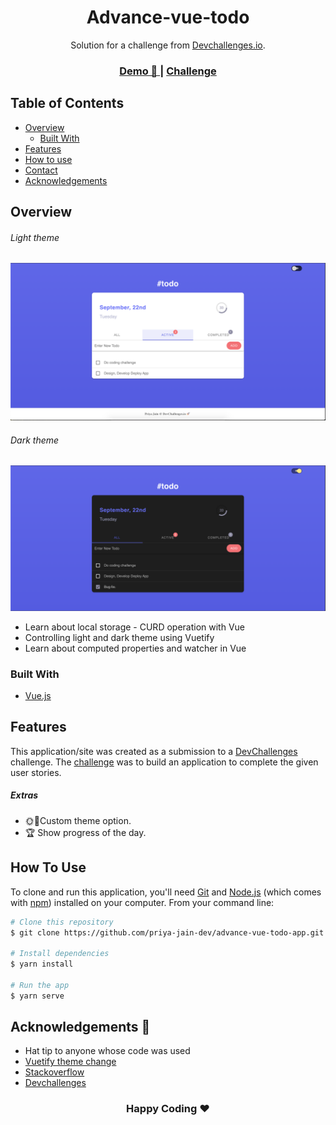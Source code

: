 <!-- Please update value in the {}  -->

<h1 align="center">Advance-vue-todo</h1>

<div align="center">
   Solution for a challenge from  <a href="http://devchallenges.io" target="_blank">Devchallenges.io</a>.
</div>

<div align="center">
  <h3>
    <a href="https://advance-vue-todo.netlify.app/">
      Demo 🚀
    </a>
    <span> | </span>
    <a href="https://devchallenges.io/challenges/hH6PbOHBdPm6otzw2De5">
      Challenge
    </a>
  </h3>
</div>

<!-- TABLE OF CONTENTS -->

## Table of Contents

- [Overview](#overview)
  - [Built With](#built-with)
- [Features](#features)
- [How to use](#how-to-use)
- [Contact](#contact)
- [Acknowledgements](#acknowledgements)

<!-- OVERVIEW -->

## Overview
###### Light theme
![screenshot](https://raw.githubusercontent.com/priya-jain-dev/advance-vue-todo-app/master/screenshorts/todo-active.png)
###### Dark theme
![screenshot](https://raw.githubusercontent.com/priya-jain-dev/advance-vue-todo-app/master/screenshorts/todo-dark.png)


- Learn about local storage - CURD operation with Vue
- Controlling light and dark theme using Vuetify 
- Learn about computed properties and watcher in Vue

### Built With

<!-- This section should list any major frameworks that you built your project using. Here are a few examples.-->

- [Vue.js](https://vuejs.org/)

## Features

<!-- List the features of your application or follow the template. Don't share the figma file here :) -->

This application/site was created as a submission to a [DevChallenges](https://devchallenges.io/challenges) challenge. The [challenge](https://devchallenges.io/challenges/hH6PbOHBdPm6otzw2De5) was to build an application to complete the given user stories.
##### Extras
- 🌞🌚Custom theme option.
- 🏆 Show progress of the day.

## How To Use

<!-- Example: -->

To clone and run this application, you'll need [Git](https://git-scm.com) and [Node.js](https://nodejs.org/en/download/) (which comes with [npm](http://npmjs.com)) installed on your computer. From your command line:

```bash
# Clone this repository
$ git clone https://github.com/priya-jain-dev/advance-vue-todo-app.git

# Install dependencies
$ yarn install

# Run the app
$ yarn serve
```

## Acknowledgements 🙏

- Hat tip to anyone whose code was used
- [Vuetify theme change](https://vuetifyjs.com/en/customization/theme/)
- [Stackoverflow](https://stackoverflow.com/)
- [Devchallenges](https://devchallenges.io/challenges/8Y3J4ucAMQpSnYTwwWW8)

<div align="center">
  <h3>Happy Coding ❤︎</h3>
</div>